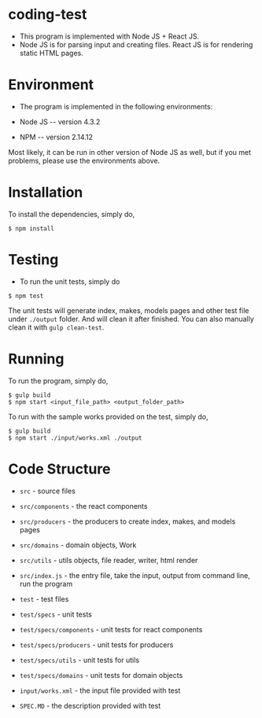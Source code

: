 # coding-test

- This program is implemented with Node JS + React JS.
- Node JS is for parsing input and creating files. React JS is for rendering static HTML pages.

# Environment

- The program is implemented in the following environments:

- Node JS -- version 4.3.2
- NPM -- version 2.14.12

Most likely, it can be run in other version of Node JS as well, but if you met problems, please use the environments above.

# Installation

To install the dependencies, simply do,

```
$ npm install
```

# Testing

- To run the unit tests, simply do

```
$ npm test
```

The unit tests will generate index, makes, models pages and other test file under `./output` folder. And will clean it after finished. You can also manually clean it with `gulp clean-test`. 

# Running

To run the program, simply do,

```
$ gulp build
$ npm start <input_file_path> <output_folder_path>
```

To run with the sample works provided on the test, simply do,

```
$ gulp build
$ npm start ./input/works.xml ./output
```

# Code Structure

- `src` - source files
- `src/components` - the react components
- `src/producers` - the producers to create index, makes, and models pages
- `src/domains` - domain objects, Work
- `src/utils` - utils objects, file reader, writer, html render
- `src/index.js` - the entry file, take the input, output from command line, run the program

- `test` - test files
- `test/specs` - unit tests
- `test/specs/components` - unit tests for react components
- `test/specs/producers` - unit tests for producers
- `test/specs/utils` - unit tests for utils
- `test/specs/domains` - unit tests for domain objects

- `input/works.xml` - the input file provided with test
- `SPEC.MD` - the description provided with test
